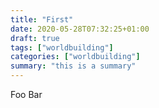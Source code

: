 ```yaml
---
title: "First"
date: 2020-05-28T07:32:25+01:00
draft: true
tags: ["worldbuilding"]
categories: ["worldbuilding"]
summary: "this is a summary"
---
```


Foo Bar
